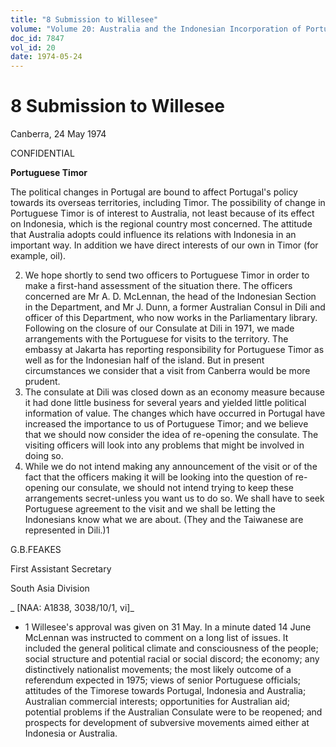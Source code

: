 ```yaml
---
title: "8 Submission to Willesee"
volume: "Volume 20: Australia and the Indonesian Incorporation of Portuguese Timor, 1974-1976"
doc_id: 7847
vol_id: 20
date: 1974-05-24
---
```


# 8 Submission to Willesee

Canberra, 24 May 1974

CONFIDENTIAL

**Portuguese Timor**

The political changes in Portugal are bound to affect Portugal's policy towards its overseas territories, including Timor. The possibility of change in Portuguese Timor is of interest to Australia, not least because of its effect on Indonesia, which is the regional country most concerned. The attitude that Australia adopts could influence its relations with Indonesia in an important way. In addition we have direct interests of our own in Timor (for example, oil).

  2. We hope shortly to send two officers to Portuguese Timor in order to make a first-hand assessment of the situation there. The officers concerned are Mr A. D. McLennan, the head of the Indonesian Section in the Department, and Mr J. Dunn, a former Australian Consul in Dili and officer of this Department, who now works in the Parliamentary library. Following on the closure of our Consulate at Dili in 1971, we made arrangements with the Portuguese for visits to the territory. The embassy at Jakarta has reporting responsibility for Portuguese Timor as well as for the Indonesian half of the island. But in present circumstances we consider that a visit from Canberra would be more prudent.
  3. The consulate at Dili was closed down as an economy measure because it had done little business for several years and yielded little political information of value. The changes which have occurred in Portugal have increased the importance to us of Portuguese Timor; and we believe that we should now consider the idea of re-opening the consulate. The visiting officers will look into any problems that might be involved in doing so.
  4. While we do not intend making any announcement of the visit or of the fact that the officers making it will be looking into the question of re-opening our consulate, we should not intend trying to keep these arrangements secret-unless you want us to do so. We shall have to seek Portuguese agreement to the visit and we shall be letting the Indonesians know what we are about. (They and the Taiwanese are represented in Dili.)1



G.B.FEAKES

First Assistant Secretary

South Asia Division

_ [NAA: A1838, 3038/10/1, vi]_

  * 1 Willesee's approval was given on 31 May. In a minute dated 14 June McLennan was instructed to comment on a long list of issues. It included the general political climate and consciousness of the people; social structure and potential racial or social discord; the economy; any distinctively nationalist movements; the most likely outcome of a referendum expected in 1975; views of senior Portuguese officials; attitudes of the Timorese towards Portugal, Indonesia and Australia; Australian commercial interests; opportunities for Australian aid; potential problems if the Australian Consulate were to be reopened; and prospects for development of subversive movements aimed either at Indonesia or Australia.


